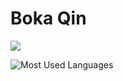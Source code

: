 # Boka Qin

![](https://raw.githubusercontent.com/BokaQin/BokaQin/main/dist/github-contribution-grid-snake.svg)

![Most Used Languages](https://github-readme-stats.vercel.app/api/top-langs/?username=coderfix-lab&theme=dark&layout=compact)